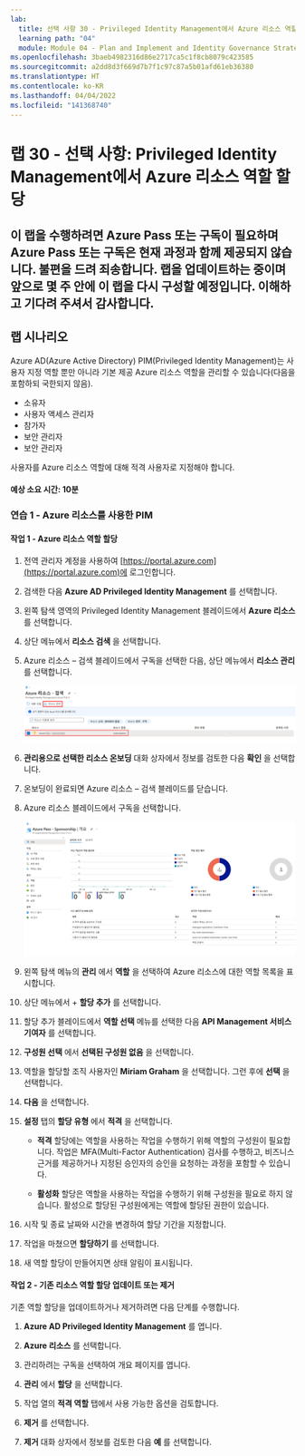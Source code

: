 ```yaml
---
lab:
  title: 선택 사항 30 - Privileged Identity Management에서 Azure 리소스 역할 할당
  learning path: "04"
  module: Module 04 - Plan and Implement and Identity Governance Strategy
ms.openlocfilehash: 3baeb4982316d86e2717ca5c1f8cb8079c423585
ms.sourcegitcommit: a2dd8d3f669d7b7f1c97c87a5b01afd61eb36380
ms.translationtype: HT
ms.contentlocale: ko-KR
ms.lasthandoff: 04/04/2022
ms.locfileid: "141368740"
---
```

# <a name="lab-30---optional-assign-azure-resource-roles-in-privileged-identity-management"></a>랩 30 - 선택 사항: Privileged Identity Management에서 Azure 리소스 역할 할당

## <a name="this-lab-requires-an-azure-pass-or-subscription-to-perform-which-is-currently-not-provided-with-the-course--apologies-for-any-incovenience--we-are-in-the-process-of-updating-the-labs-and-will-have-this-lab-reconfigured-in-the-next-few-weeks--thank-you-for-your-patience-and-understanding"></a>이 랩을 수행하려면 Azure Pass 또는 구독이 필요하며 Azure Pass 또는 구독은 현재 과정과 함께 제공되지 않습니다.  불편을 드려 죄송합니다.  랩을 업데이트하는 중이며 앞으로 몇 주 안에 이 랩을 다시 구성할 예정입니다.  이해하고 기다려 주셔서 감사합니다.


## <a name="lab-scenario"></a>랩 시나리오

Azure AD(Azure Active Directory) PIM(Privileged Identity Management)는 사용자 지정 역할 뿐만 아니라 기본 제공 Azure 리소스 역할을 관리할 수 있습니다(다음을 포함하되 국한되지 않음).

- 소유자
- 사용자 액세스 관리자
- 참가자
- 보안 관리자
- 보안 관리자

사용자를 Azure 리소스 역할에 대해 적격 사용자로 지정해야 합니다.

#### <a name="estimated-time-10-minutes"></a>예상 소요 시간: 10분

### <a name="exercise-1---pim-with-azure-resources"></a>연습 1 - Azure 리소스를 사용한 PIM

#### <a name="task-1---assign-azure-resource-roles"></a>작업 1 - Azure 리소스 역할 할당

1. 전역 관리자 계정을 사용하여 [https://portal.azure.com](https://portal.azure.com)에 로그인합니다.

2. 검색한 다음 **Azure AD Privileged Identity Management** 를 선택합니다.

3. 왼쪽 탐색 영역의 Privileged Identity Management 블레이드에서 **Azure 리소스** 를 선택합니다.

4. 상단 메뉴에서 **리소스 검색** 을 선택합니다.

5. Azure 리소스 – 검색 블레이드에서 구독을 선택한 다음, 상단 메뉴에서 **리소스 관리** 를 선택합니다.

    ![구독 및 리소스 관리가 강조 표시된 Azure 리소스 검색 블레이드를 표시하는 화면 이미지](./media/lp4-mod3-pim-azure-resource-management.png)

6. **관리용으로 선택한 리소스 온보딩** 대화 상자에서 정보를 검토한 다음 **확인** 을 선택합니다.

7. 온보딩이 완료되면 Azure 리소스 – 검색 블레이드를 닫습니다.

8. Azure 리소스 블레이드에서 구독을 선택합니다.

    ![최근에 추가된 Azure 리소스를 표시하는 화면 이미지](./media/lp4-mod3-pim-az-resource-overview.png)

9. 왼쪽 탐색 메뉴의 **관리** 에서 **역할** 을 선택하여 Azure 리소스에 대한 역할 목록을 표시합니다.

10. 상단 메뉴에서 + **할당 추가** 를 선택합니다.

11. 할당 추가 블레이드에서 **역할 선택** 메뉴를 선택한 다음 **API Management 서비스 기여자** 를 선택합니다.

12. **구성원 선택** 에서 **선택된 구성원 없음** 을 선택합니다.

13. 역할을 할당할 조직 사용자인 **Miriam Graham** 을 선택합니다.  그런 후에 **선택** 을 선택합니다.

14. **다음** 을 선택합니다.

15. **설정** 탭의 **할당 유형** 에서 **적격** 을 선택합니다.

    - **적격** 할당에는 역할을 사용하는 작업을 수행하기 위해 역할의 구성원이 필요합니다. 작업은 MFA(Multi-Factor Authentication) 검사를 수행하고, 비즈니스 근거를 제공하거나 지정된 승인자의 승인을 요청하는 과정을 포함할 수 있습니다.

    - **활성화** 할당은 역할을 사용하는 작업을 수행하기 위해 구성원을 필요로 하지 않습니다. 활성으로 할당된 구성원에게는 역할에 할당된 권한이 있습니다.

16. 시작 및 종료 날짜와 시간을 변경하여 할당 기간을 지정합니다.

17. 작업을 마쳤으면 **할당하기** 를 선택합니다.

18. 새 역할 할당이 만들어지면 상태 알림이 표시됩니다.

#### <a name="task-2---update-or-remove-an-existing-resource-role-assignment"></a>작업 2 - 기존 리소스 역할 할당 업데이트 또는 제거

기존 역할 할당을 업데이트하거나 제거하려면 다음 단계를 수행합니다.

1. **Azure AD Privileged Identity Management** 를 엽니다.

2. **Azure 리소스** 를 선택합니다.

3. 관리하려는 구독을 선택하여 개요 페이지를 엽니다.

4. **관리** 에서 **할당** 을 선택합니다.

5. 작업 열의 **적격 역할** 탭에서 사용 가능한 옵션을 검토합니다.

6. **제거** 를 선택합니다.

7. **제거** 대화 상자에서 정보를 검토한 다음 **예** 를 선택합니다.
